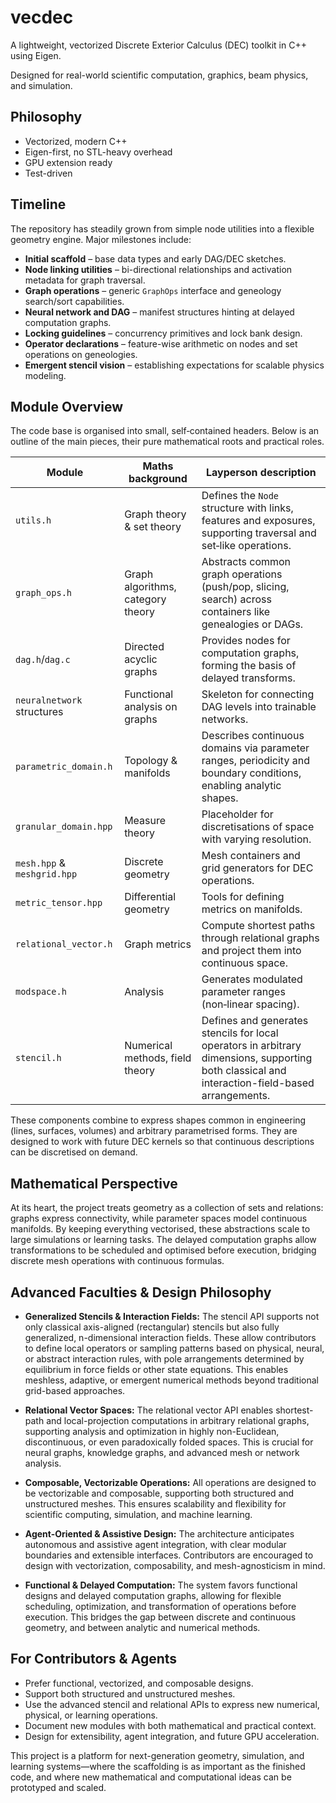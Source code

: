 # vecdec

A lightweight, vectorized Discrete Exterior Calculus (DEC) toolkit in C++ using Eigen.

Designed for real-world scientific computation, graphics, beam physics, and simulation.

## Philosophy
- Vectorized, modern C++
- Eigen-first, no STL-heavy overhead
- GPU extension ready
- Test-driven

## Timeline
The repository has steadily grown from simple node utilities into a flexible
geometry engine.  Major milestones include:

- **Initial scaffold** – base data types and early DAG/DEC sketches.
- **Node linking utilities** – bi-directional relationships and activation
  metadata for graph traversal.
- **Graph operations** – generic `GraphOps` interface and geneology search/sort
  capabilities.
- **Neural network and DAG** – manifest structures hinting at delayed
  computation graphs.
- **Locking guidelines** – concurrency primitives and lock bank design.
- **Operator declarations** – feature-wise arithmetic on nodes and set
  operations on geneologies.
- **Emergent stencil vision** – establishing expectations for scalable physics
  modeling.

## Module Overview
The code base is organised into small, self‑contained headers.  Below is an
outline of the main pieces, their pure mathematical roots and practical roles.

| Module | Maths background | Layperson description |
|-------|-----------------|-----------------------|
| `utils.h` | Graph theory & set theory | Defines the `Node` structure with links, features and exposures, supporting traversal and set‑like operations. |
| `graph_ops.h` | Graph algorithms, category theory | Abstracts common graph operations (push/pop, slicing, search) across containers like genealogies or DAGs. |
| `dag.h`/`dag.c` | Directed acyclic graphs | Provides nodes for computation graphs, forming the basis of delayed transforms. |
| `neuralnetwork` structures | Functional analysis on graphs | Skeleton for connecting DAG levels into trainable networks. |
| `parametric_domain.h` | Topology & manifolds | Describes continuous domains via parameter ranges, periodicity and boundary conditions, enabling analytic shapes. |
| `granular_domain.hpp` | Measure theory | Placeholder for discretisations of space with varying resolution. |
| `mesh.hpp` & `meshgrid.hpp` | Discrete geometry | Mesh containers and grid generators for DEC operations. |
| `metric_tensor.hpp` | Differential geometry | Tools for defining metrics on manifolds. |
| `relational_vector.h` | Graph metrics | Compute shortest paths through relational graphs and project them into continuous space. |
| `modspace.h` | Analysis | Generates modulated parameter ranges (non‑linear spacing). |
| `stencil.h` | Numerical methods, field theory | Defines and generates stencils for local operators in arbitrary dimensions, supporting both classical and interaction-field-based arrangements. |

These components combine to express shapes common in engineering (lines,
surfaces, volumes) and arbitrary parametrised forms.  They are designed to work
with future DEC kernels so that continuous descriptions can be discretised on
demand.

## Mathematical Perspective
At its heart, the project treats geometry as a collection of sets and relations:
graphs express connectivity, while parameter spaces model continuous manifolds.
By keeping everything vectorised, these abstractions scale to large simulations
or learning tasks.  The delayed computation graphs allow transformations to be
scheduled and optimised before execution, bridging discrete mesh operations with
continuous formulas.

## Advanced Faculties & Design Philosophy

- **Generalized Stencils & Interaction Fields:**
  The stencil API supports not only classical axis-aligned (rectangular) stencils but also fully generalized, n-dimensional interaction fields. These allow contributors to define local operators or sampling patterns based on physical, neural, or abstract interaction rules, with pole arrangements determined by equilibrium in force fields or other state equations. This enables meshless, adaptive, or emergent numerical methods beyond traditional grid-based approaches.

- **Relational Vector Spaces:**
  The relational vector API enables shortest-path and local-projection computations in arbitrary relational graphs, supporting analysis and optimization in highly non-Euclidean, discontinuous, or even paradoxically folded spaces. This is crucial for neural graphs, knowledge graphs, and advanced mesh or network analysis.

- **Composable, Vectorizable Operations:**
  All operations are designed to be vectorizable and composable, supporting both structured and unstructured meshes. This ensures scalability and flexibility for scientific computing, simulation, and machine learning.

- **Agent-Oriented & Assistive Design:**
  The architecture anticipates autonomous and assistive agent integration, with clear modular boundaries and extensible interfaces. Contributors are encouraged to design with vectorization, composability, and mesh-agnosticism in mind.

- **Functional & Delayed Computation:**
  The system favors functional designs and delayed computation graphs, allowing for flexible scheduling, optimization, and transformation of operations before execution. This bridges the gap between discrete and continuous geometry, and between analytic and numerical methods.

## For Contributors & Agents
- Prefer functional, vectorized, and composable designs.
- Support both structured and unstructured meshes.
- Use the advanced stencil and relational APIs to express new numerical, physical, or learning operations.
- Document new modules with both mathematical and practical context.
- Design for extensibility, agent integration, and future GPU acceleration.

This project is a platform for next-generation geometry, simulation, and learning systems—where the scaffolding is as important as the finished code, and where new mathematical and computational ideas can be prototyped and scaled.

